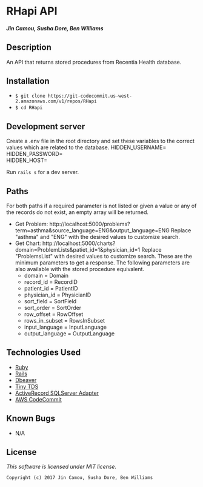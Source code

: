 # RHapi API

#### _Jin Camou, Susha Dore, Ben Williams_

## Description
An API that returns stored procedures from Recentia Health database.

## Installation
* `$ git clone https://git-codecommit.us-west-2.amazonaws.com/v1/repos/RHapi`
* `$ cd RHapi`

## Development server
Create a .env file in the root directory and set these variables to the correct values which are related to the database. 
HIDDEN_USERNAME=
HIDDEN_PASSWORD=  
HIDDEN_HOST=

Run `rails s` for a dev server.

## Paths
For both paths if a required parameter is not listed or given a value or any of the records do not exist, an empty array will be returned.
* Get Problem: http://localhost:5000/problems?term=asthma&source_language=ENG&output_language=ENG
Replace "asthma" and "ENG" with the desired values to customize search.
* Get Chart:
http://localhost:5000/charts?domain=ProblemLists&patiet_id=1&physician_id=1
Replace "ProblemsList" with desired values to customize search. These are the minimum parameters to get a response. The following parameters are also available with the stored procedure equivalent.
  * domain = Domain
  * record_id = RecordID
  * patient_id = PatientID
  * physician_id = PhysicianID
  * sort_field = SortField
  * sort_order = SortOrder
  * row_offset = RowOffset
  * rows_in_subset = RowsInSubset
  * input_language = InputLanguage
  * output_language = OutputLanguage

## Technologies Used
* [Ruby](https://www.ruby-lang.org/en/downloads/)
* [Rails](http://rubyonrails.org/)
* [Dbeaver](https://dbeaver.jkiss.org/)
* [Tiny TDS](https://github.com/rails-sqlhserver/tiny_tds)
* [ActiveRecord SQLServer Adapter](https://github.com/rails-sqlserver/activerecord-sqlserver-adapter)
* [AWS CodeCommit](https://aws.amazon.com/codecommit/)

## Known Bugs
* N/A

## License
*This software is licensed under MIT license.*

```
Copyright (c) 2017 Jin Camou, Susha Dore, Ben Williams
```
